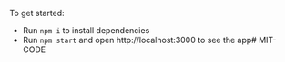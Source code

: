 To get started:

- Run `npm i` to install dependencies
- Run `npm start` and open http://localhost:3000 to see the app#   M I T - C O D E  
 